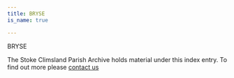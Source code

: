 ```yaml
---
title: BRYSE
is_name: true

---
```


BRYSE


The Stoke Climsland Parish Archive holds material under this index entry. To find out more please [contact us](/contact/)
